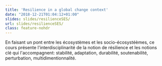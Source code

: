 ```yaml
---
title: 'Resilience in a global change context'
date: "2018-12-21T01:04:12+01:00"
slides: slides/resilienceSES/
url: slides/resilienceSES/
class: feature-nohdr
---
```


En faisant un pont entre les écosystèmes et les socio-écosystéèmes, ce cours présente l'interdisciplinarité de la notion de résilience et les notions clé qui l'accompagnent: stabilité, adaptation, durabilité, soutenabilité, perturbation, multidimentionnalité.
